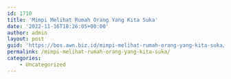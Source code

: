 ```yaml
---
id: 1710
title: 'Mimpi Melihat Rumah Orang Yang Kita Suka'
date: '2022-11-16T18:26:05+00:00'
author: admin
layout: post
guid: 'https://bos.awn.biz.id/mimpi-melihat-rumah-orang-yang-kita-suka/'
permalink: /mimpi-melihat-rumah-orang-yang-kita-suka/
categories:
    - Uncategorized
---
```


